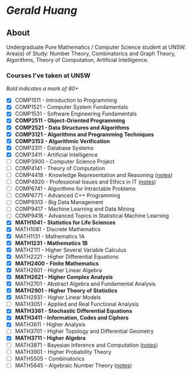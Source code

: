 # _Gerald Huang_
## About

Undergraduate Pure Mathematics / Computer Science student at UNSW. <br />
Area(s) of Study: Number Theory, Combinatorics and Graph Theory, Algorithms, Theory of Computation, Artificial Intelligence.

### Courses I've taken at UNSW
_Bold indicates a mark of 80+_
- [x] COMP1511 - Introduction to Programming
- [x] COMP1521 - Computer System Fundamentals
- [x] COMP1531 - Software Engineering Fundamentals
- [x] **COMP2511 - Object-Oriented Programming**
- [x] **COMP2521 - Data Structures and Algorithms**
- [x] **COMP3121 - Algorithms and Programming Techniques**
- [x] **COMP3153 - Algorithmic Verification**
- [x] COMP3311 - Database Systems
- [x] COMP3411 - Artificial Intelligence
- [ ] COMP3900 - Computer Science Project
- [ ] COMP4141 - Theory of Computation
- [ ] COMP4418 - Knowledge Representation and Reasoning ([notes](Course%20notes/COMP4418))
- [ ] COMP4920 - Professional Issues and Ethics in IT ([notes](Course%20notes/COMP4920))
- [ ] COMP6741 - Algorithms for Intractable Problems
- [ ] COMP6771 - Advanced C++ Programming
- [ ] COMP9313 - Big Data Management
- [ ] COMP9417 - Machine Learning and Data Mining
- [ ] COMP9418 - Advanced Topics in Statistical Machine Learning
- [x] **MATH1041 - Statistics for Life Sciences**
- [x] MATH1081 - Discrete Mathematics
- [x] MATH1131 - Mathematics 1A
- [x] **MATH1231 - Mathematics 1B**
- [x] MATH2111 - Higher Several Variable Calculus
- [x] MATH2221 - Higher Differential Equations
- [x] **MATH2400 - Finite Mathematics**
- [x] MATH2601 - Higher Linear Algebra
- [x] **MATH2621 - Higher Complex Analysis**
- [x] MATH2701 - Abstract Algebra and Fundamental Analysis
- [x] **MATH2901 - Higher Theory of Statistics**
- [x] MATH2931 - Higher Linear Models
- [ ] MATH3051 - Applied and Real Functional Analysis
- [x] **MATH3361 - Stochastic Differential Equations**
- [x] **MATH3411 - Information, Codes and Ciphers**
- [x] MATH3611 - Higher Analysis
- [ ] MATH3701 - Higher Topology and Differential Geometry
- [x] **MATH3711 - Higher Algebra**
- [ ] MATH3871 - Bayesian Inference and Computation ([notes](Course%20notes/MATH3871))
- [ ] MATH3901 - Higher Probability Theory
- [ ] MATH5505 - Combinatorics
- [ ] MATH5645 - Algebraic Number Theory ([notes](Course%20notes/MATH5645))
